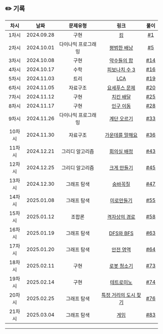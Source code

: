 ## ✏️ 기록   

| 차시 |    날짜    | 문제유형 | 링크 | 풀이 |
|:----:|:---------:|:----:|:-----:|:----:|
| 1차시 | 2024.09.28 |  구현  | [킹](https://www.acmicpc.net/problem/1063) | [#1](https://github.com/AlgoLeadMe/AlgoLeadMe-12/pull/1) |
| 2차시 | 2024.10.01 | 다이나믹 프로그래밍 | [평범한 배낭](https://www.acmicpc.net/problem/12865) | [#5](https://github.com/AlgoLeadMe/AlgoLeadMe-12/pull/5) |
| 3차시 | 2024.10.08 |  구현  | [약수들의 합](https://www.acmicpc.net/problem/9506) | [#14](https://github.com/AlgoLeadMe/AlgoLeadMe-12/pulls/14) |
| 4차시 | 2024.10.17 |  수학  | [피보나치 수 3](https://www.acmicpc.net/problem/2749) | [#16](https://github.com/AlgoLeadMe/AlgoLeadMe-12/pull/16) |
| 5차시 | 2024.11.03 |  트리  | [LCA](https://www.acmicpc.net/problem/11437) | [#19](https://github.com/AlgoLeadMe/AlgoLeadMe-12/pull/19) |
| 6차시 | 2024.11.05 |  자료구조  | [요세푸스 문제](https://www.acmicpc.net/problem/1158) | [#20](https://github.com/AlgoLeadMe/AlgoLeadMe-12/pull/20) |
| 7차시 | 2024.11.12 |  구현  | [치킨 배달](https://www.acmicpc.net/problem/15686) | [#25](https://github.com/AlgoLeadMe/AlgoLeadMe-12/pull/25) |
| 8차시 | 2024.11.17 |  구현  | [인구 이동](https://www.acmicpc.net/problem/16234) | [#28](https://github.com/AlgoLeadMe/AlgoLeadMe-12/pull/28) |
| 9차시 | 2024.11.26 | 다이나믹 프로그래밍 | [계단 오르기](https://www.acmicpc.net/problem/2579) | [#33](https://github.com/AlgoLeadMe/AlgoLeadMe-12/pull/33) |
| 10차시 | 2024.11.30 | 자료구조 | [가운데를 말해요](https://www.acmicpc.net/problem/1655) | [#36](https://github.com/AlgoLeadMe/AlgoLeadMe-12/pull/36) |
| 11차시 | 2024.12.21 | 그리디 알고리즘 | [회의실 배정](https://www.acmicpc.net/problem/1931) | [#43](https://github.com/AlgoLeadMe/AlgoLeadMe-12/pull/43) |
| 12차시 | 2024.12.25 | 그리디 알고리즘 | [크게 만들기](https://www.acmicpc.net/problem/2812) | [#45](https://github.com/AlgoLeadMe/AlgoLeadMe-12/pull/45) |
| 13차시 | 2024.12.30 | 그래프 탐색 | [숨바꼭질](https://www.acmicpc.net/problem/1697) | [#47](https://github.com/AlgoLeadMe/AlgoLeadMe-12/pull/47) |
| 14차시 | 2025.01.08 | 그래프 탐색 | [미로만들기](https://www.acmicpc.net/problem/2665) | [#55](https://github.com/AlgoLeadMe/AlgoLeadMe-12/pull/55) |
| 15차시 | 2025.01.12 | 조합론 | [격자상의 경로](https://www.acmicpc.net/problem/10164) | [#58](https://github.com/AlgoLeadMe/AlgoLeadMe-12/pull/58) |
| 16차시 | 2025.01.19 | 그래프 탐색 | [DFS와 BFS](https://www.acmicpc.net/problem/1260) | [#63](https://github.com/AlgoLeadMe/AlgoLeadMe-12/pull/63) |
| 17차시 | 2025.01.20 | 그래프 탐색 | [안전 영역](https://www.acmicpc.net/problem/2468) | [#64](https://github.com/AlgoLeadMe/AlgoLeadMe-12/pull/64) |
| 18차시 | 2025.02.11 | 구현 | [로봇 청소기](https://www.acmicpc.net/problem/14503) | [#73](github.com/AlgoLeadMe/AlgoLeadMe-12/pull/73) |
| 19차시 | 2025.02.14 | 구현 | [테트로미노](https://www.acmicpc.net/problem/14500) | [#74](https://github.com/AlgoLeadMe/AlgoLeadMe-12/pull/74) |
| 20차시 | 2025.02.25 | 그래프 탐색 | [특정 거리의 도시 찾기](https://www.acmicpc.net/problem/18352) | [#76](https://github.com/AlgoLeadMe/AlgoLeadMe-12/pull/76) |
| 21차시 | 2025.03.04 | 그래프 탐색 | [게임](https://www.acmicpc.net/problem/1584) | [#83](https://github.com/AlgoLeadMe/AlgoLeadMe-12/pull/83) |
---
